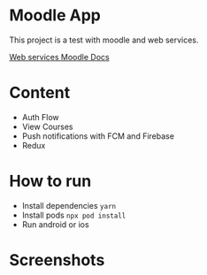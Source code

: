 # Moodle App 

This project is a test with moodle and web services.

[Web services Moodle Docs](https://docs.moodle.org/dev/Web_service_API_functions)
# Content

- Auth Flow 
- View Courses 
- Push notifications with FCM and Firebase
- Redux 

# How to run 
- Install dependencies `yarn`
- Install pods `npx pod install`
- Run android or ios

# Screenshots
